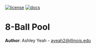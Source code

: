 

[![license](https://img.shields.io/badge/license-MIT-green)](LICENSE)
[![docs](https://img.shields.io/badge/docs-yes-brightgreen)](docs/README.md)

# 8-Ball Pool
**Author**: Ashley Yeah - [ayeah2@illinois.edu](mailto:ayeah2@illinois.edu)




